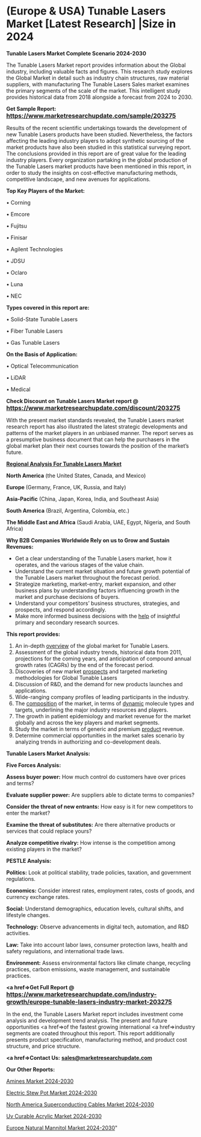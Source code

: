 # (Europe & USA) Tunable Lasers Market [Latest Research] |Size in 2024

<strong>Tunable Lasers Market Complete Scenario 2024-2030</strong>

The Tunable Lasers Market report provides information about the Global industry, including valuable facts and figures. This research study explores the Global Market in detail such as industry chain structures, raw material suppliers, with manufacturing The Tunable Lasers Sales market examines the primary segments of the scale of the market. This intelligent study provides historical data from 2018 alongside a forecast from 2024 to 2030.

<strong>Get Sample Report: <a href=https://www.marketresearchupdate.com/sample/203275><font size=3 color=#0000ff>https://www.marketresearchupdate.com/sample/203275</font></a></strong>

Results of the recent scientific undertakings towards the development of new Tunable Lasers products have been studied. Nevertheless, the factors affecting the leading industry players to adopt synthetic sourcing of the market products have also been studied in this statistical surveying report. The conclusions provided in this report are of great value for the leading industry players. Every organization partaking in the global production of the Tunable Lasers market products have been mentioned in this report, in order to study the insights on cost-effective manufacturing methods, competitive landscape, and new avenues for applications.

<strong>Top Key Players of the Market:</strong>

• Corning

• Emcore

• Fujitsu

• Finisar

• Agilent Technologies

• JDSU

• Oclaro

• Luna

• NEC

<strong>Types covered in this report are: </strong>

• Solid-State Tunable Lasers

• Fiber Tunable Lasers

• Gas Tunable Lasers

<strong>On the Basis of Application:</strong>

• Optical Telecommunication

• LiDAR

• Medical

<strong>Check Discount on Tunable Lasers Market report @ <a href=https://www.marketresearchupdate.com/discount/203275><font size=3 color=#0000ff>https://www.marketresearchupdate.com/discount/203275</font></a></strong>

With the present market standards revealed, the Tunable Lasers market research report has also illustrated the latest strategic developments and patterns of the market players in an unbiased manner. The report serves as a presumptive business document that can help the purchasers in the global market plan their next courses towards the position of the market’s future.

<strong><u><b>Regional Analysis For Tunable Lasers Market</b></u></strong>

<strong><b>North America</b></strong> (the United States, Canada, and Mexico)

<strong><b>Europe </b></strong>(Germany, France, UK, Russia, and Italy)

<strong><b>Asia-Pacific</b></strong> (China, Japan, Korea, India, and Southeast Asia)

<strong><b>South America</b></strong> (Brazil, Argentina, Colombia, etc.)

<strong><b>The Middle East and Africa</b></strong> (Saudi Arabia, UAE, Egypt, Nigeria, and South Africa)

<strong>Why B2B Companies Worldwide Rely on us to Grow and Sustain Revenues:</strong>
<ul>
  <li>Get a clear understanding of the Tunable Lasers market, how it operates, and the various stages of the value chain.</li>
  <li>Understand the current market situation and future growth potential of the Tunable Lasers market throughout the forecast period.</li>
  <li>Strategize marketing, market-entry, market expansion, and other business plans by understanding factors influencing growth in the market and purchase decisions of buyers.</li>
  <li>Understand your competitors’ business structures, strategies, and prospects, and respond accordingly.</li>
  <li>Make more informed business decisions with the <a href=ASDF991299>help</a> of insightful primary and secondary research sources.</li>
</ul>
<strong>This report provides:</strong>
<ol>
  <li>An in-depth <a href=>overview</a> of the global market for Tunable Lasers.</li>
  <li>Assessment of the global industry trends, historical data from 2011, projections for the coming years, and anticipation of compound annual growth rates (CAGRs) by the end of the forecast period.</li>
  <li>Discoveries of new market <a href=>prospects</a> and targeted marketing methodologies for Global Tunable Lasers</li>
  <li>Discussion of R&amp;D, and the demand for new products launches and applications.</li>
  <li>Wide-ranging company profiles of leading participants in the industry.</li>
  <li>The <a href=ASDF881288>composition</a> of the market, in terms of <a href=>dynamic</a> molecule types and targets, underlining the major industry resources and players.</li>
  <li>The growth in patient epidemiology and market revenue for the market globally and across the key players and market segments.</li>
  <li>Study the market in terms of generic and premium <a href=>product</a> revenue.</li>
  <li>Determine commercial opportunities in the market sales scenario by analyzing trends in authorizing and co-development deals.</li>
</ol>

<strong>Tunable Lasers Market Analysis:</strong>

<strong>Five Forces Analysis:</strong>

<strong>Assess buyer power:</strong> How much control do customers have over prices and terms?

<strong>Evaluate supplier power:</strong> Are suppliers able to dictate terms to companies?

<strong>Consider the threat of new entrants:</strong> How easy is it for new competitors to enter the market?

<strong>Examine the threat of substitutes:</strong> Are there alternative products or services that could replace yours?

<strong>Analyze competitive rivalry:</strong> How intense is the competition among existing players in the market?

<strong>PESTLE Analysis:</strong>

<strong>Politics:</strong> Look at political stability, trade policies, taxation, and government regulations.

<strong>Economics:</strong> Consider interest rates, employment rates, costs of goods, and currency exchange rates.

<strong>Social:</strong> Understand demographics, education levels, cultural shifts, and lifestyle changes.

<strong>Technology:</strong> Observe advancements in digital tech, automation, and R&D activities.

<strong>Law:</strong> Take into account labor laws, consumer protection laws, health and safety regulations, and international trade laws.

<strong>Environment:</strong> Assess environmental factors like climate change, recycling practices, carbon emissions, waste management, and sustainable practices.

<strong><a href=>Get Full Report</a> @ <a href=https://www.marketresearchupdate.com/industry-growth/europe-tunable-lasers-industry-market-203275><font size=3 color=#0000ff>https://www.marketresearchupdate.com/industry-growth/europe-tunable-lasers-industry-market-203275</font></a></strong>

In the end, the Tunable Lasers Market report includes investment come analysis and development trend analysis. The present and future opportunities <a href=>of</a> the fastest growing international <a href=>industry</a> segments are coated throughout this report. This report additionally presents product specification, manufacturing method, and product cost structure, and price structure.

<strong><a href=><strong>Contact Us:</strong></a></strong>
<strong>sales@marketresearchupdate.com</strong>

<strong>Our Other Reports:</strong>

<a href=https://www.linkedin.com/pulse/amines-market-current-business-trends-growth>Amines Market 2024-2030</a>

<a href=https://www.linkedin.com/pulse/electric-stew-pot-market-size-trends-consumption>Electric Stew Pot Market 2024-2030</a>

<a href=https://www.linkedin.com/pulse/north-america-superconducting-cables-market>North America Superconducting Cables Market 2024-2030</a>

<a href=https://www.linkedin.com/pulse/uv-curable-acrylic-market-2023-latest-trending-industry-my4mf/>Uv Curable Acrylic Market 2024-2030</a>

<a href=https://www.linkedin.com/pulse/europe-natural-mannitol-market-research-yq0vf/>Europe Natural Mannitol Market 2024-2030</a>"
